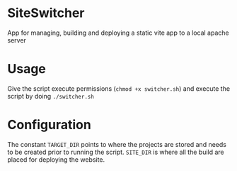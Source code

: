 # SiteSwitcher
App for managing, building and deploying a static vite app to a local apache server

# Usage
Give the script execute permissions (`chmod +x switcher.sh`) and execute the script by doing `./switcher.sh`

# Configuration
The constant `TARGET_DIR` points to where the projects are stored and needs to be created prior to running the script. `SITE_DIR` is where all the build are placed for deploying the website.
